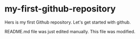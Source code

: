 # my-first-github-repository
Hers is my first Github repository. Let's get started with github.

README.md file was just edited manually. This file was modified.
